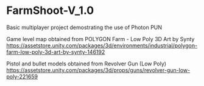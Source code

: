 # FarmShoot-V_1.0
Basic multiplayer project demostrating the use of Photon PUN

Game level map obtained from POLYGON Farm - Low Poly 3D Art by Synty
https://assetstore.unity.com/packages/3d/environments/industrial/polygon-farm-low-poly-3d-art-by-synty-146192 

Pistol and bullet models obtained from Revolver Gun (Low Poly)
https://assetstore.unity.com/packages/3d/props/guns/revolver-gun-low-poly-221659

